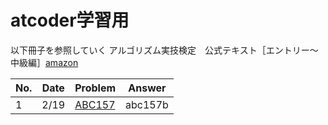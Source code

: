 # atcoder学習用

以下冊子を参照していく
アルゴリズム実技検定　公式テキスト［エントリー～中級編］[amazon](https://www.amazon.co.jp/%E3%82%A2%E3%83%AB%E3%82%B4%E3%83%AA%E3%82%BA%E3%83%A0%E5%AE%9F%E6%8A%80%E6%A4%9C%E5%AE%9A-%E5%85%AC%E5%BC%8F%E3%83%86%E3%82%AD%E3%82%B9%E3%83%88%EF%BC%BB%E3%82%A8%E3%83%B3%E3%83%88%E3%83%AA%E3%83%BC%EF%BD%9E%E4%B8%AD%E7%B4%9A%E7%B7%A8%EF%BC%BD-Compass-Books%E3%82%B7%E3%83%AA%E3%83%BC%E3%82%BA-%E5%B2%A9%E4%B8%8B-%E7%9C%9F%E4%B9%9F-ebook/dp/B08QRNJ7M3/ref=sr_1_9?__mk_ja_JP=%E3%82%AB%E3%82%BF%E3%82%AB%E3%83%8A&crid=23RK40VQPGQO2&keywords=%E3%82%A2%E3%83%AB%E3%82%B4%E3%83%AA%E3%82%BA%E3%83%A0&qid=1708331489&s=books&sprefix=%E3%82%A2%E3%83%AB%E3%82%B4%E3%83%AA%E3%82%BA%E3%83%A0%2Cstripbooks%2C284&sr=1-9)

|No.|Date|Problem|Answer|
|---|---|---|---|
|1|2/19|[ABC157](https://atcoder.jp/contests/abc157/tasks/abc157_b)|abc157b|
